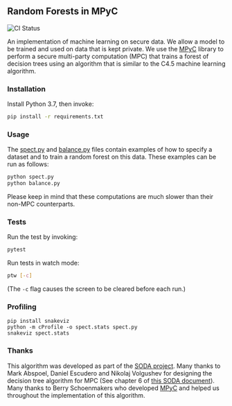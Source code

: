 Random Forests in MPyC
----------------------

![CI Status][ci]

An implementation of machine learning on secure data. We allow a model to be
trained and used on data that is kept private. We use the [MPyC][mpyc] library
to perform a secure multi-party computation (MPC) that trains a forest of
decision trees using an algorithm that is similar to the C4.5 machine learning
algorithm.

### Installation

Install Python 3.7, then invoke:

```bash
pip install -r requirements.txt
```

### Usage

The [spect.py][spect] and [balance.py][balance] files contain examples of how to
specify a dataset and to train a random forest on this data. These examples can
be run as follows:

```bash
python spect.py
python balance.py
```

Please keep in mind that these computations are much slower than their non-MPC
counterparts.

### Tests

Run the test by invoking:

```bash
pytest
```

Run tests in watch mode:

```bash
ptw [-c]
```

(The `-c` flag causes the screen to be cleared before each run.)

### Profiling

```
pip install snakeviz
python -m cProfile -o spect.stats spect.py
snakeviz spect.stats
```

### Thanks

This algorithm was developed as part of the [SODA project][soda]. Many thanks to
Mark Abspoel, Daniel Escudero and Nikolaj Volgushev for designing the decision
tree algorithm for MPC (See chapter 6 of [this SODA document][paper]). Many
thanks to Berry Schoenmakers who developed [MPyC][mpyc] and helped us throughout
the implementation of this algorithm.

[ci]: https://github.com/philips-software/random_forest/workflows/Build%20and%20test/badge.svg
[soda]: https://www.soda-project.eu
[paper]: https://www.soda-project.eu/wp-content/uploads/2019/10/SODA-D2.3-Use-case-specific-algorithms.pdf
[mpyc]: https://github.com/lschoe/mpyc
[spect]: ./spect.py
[balance]: ./balance.py
